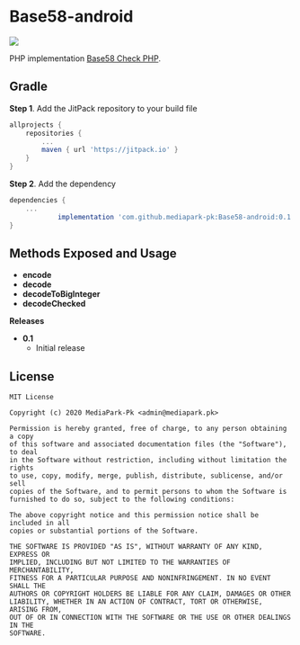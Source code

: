# Base58-android
[![](https://jitpack.io/v/mediapark-pk/Base58-android.svg)](https://jitpack.io/#mediapark-pk/Base58-android)

PHP implementation [Base58 Check PHP](https://github.com/furqansiddiqui/base58check-php).



Gradle
------
**Step 1**. Add the JitPack repository to your build file

```gradle
allprojects {
	repositories {
		...
		maven { url 'https://jitpack.io' }
	}
}
```
**Step 2**. Add the dependency
```gradle
dependencies {
    ...
	        implementation 'com.github.mediapark-pk:Base58-android:0.1'
}
```
**Methods Exposed and Usage**
-----
* **encode**
* **decode**
* **decodeToBigInteger**
* **decodeChecked**





**Releases**
* **0.1**
    * Initial release

License
-------
```
MIT License

Copyright (c) 2020 MediaPark-Pk <admin@mediapark.pk>

Permission is hereby granted, free of charge, to any person obtaining a copy
of this software and associated documentation files (the "Software"), to deal
in the Software without restriction, including without limitation the rights
to use, copy, modify, merge, publish, distribute, sublicense, and/or sell
copies of the Software, and to permit persons to whom the Software is
furnished to do so, subject to the following conditions:

The above copyright notice and this permission notice shall be included in all
copies or substantial portions of the Software.

THE SOFTWARE IS PROVIDED "AS IS", WITHOUT WARRANTY OF ANY KIND, EXPRESS OR
IMPLIED, INCLUDING BUT NOT LIMITED TO THE WARRANTIES OF MERCHANTABILITY,
FITNESS FOR A PARTICULAR PURPOSE AND NONINFRINGEMENT. IN NO EVENT SHALL THE
AUTHORS OR COPYRIGHT HOLDERS BE LIABLE FOR ANY CLAIM, DAMAGES OR OTHER
LIABILITY, WHETHER IN AN ACTION OF CONTRACT, TORT OR OTHERWISE, ARISING FROM,
OUT OF OR IN CONNECTION WITH THE SOFTWARE OR THE USE OR OTHER DEALINGS IN THE
SOFTWARE.
```
